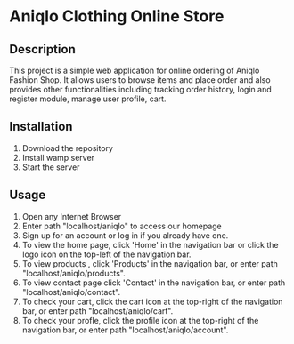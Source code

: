 # Aniqlo Clothing Online Store

## Description
This project is a simple web application for online ordering of Aniqlo Fashion Shop.
It allows users to browse items and place order and also provides other functionalities 
including tracking order history, login and register module, manage user profile, cart. 

## Installation
1. Download the repository
2. Install wamp server
3. Start the server

## Usage
1. Open any Internet Browser
2. Enter path "localhost/aniqlo" to access our homepage
3. Sign up for an account or log in if you already have one.
4. To view the home page, click 'Home' in the navigation bar or click the logo icon on the top-left of the navigation bar.
5. To view products , click 'Products' in the navigation bar, or enter path "localhost/aniqlo/products".
6. To view contact page click 'Contact' in the navigation bar, or enter path "localhost/aniqlo/contact".
7. To check your cart, click the cart icon at the top-right of the navigation bar, or enter path "localhost/aniqlo/cart".
8. To check your profle, click the profile icon at the top-right of the navigation bar, or enter path "localhost/aniqlo/account".
